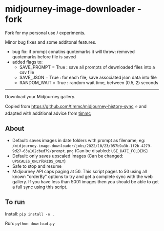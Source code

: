 # midjourney-image-downloader - fork

Fork for my personal use / experiments.

Minor bug fixes and some additonal features.
- bug fix: if prompt conatins quotemarks it will throw: removed quotemarks before file is saved
- added flags to: 
    - SAVE_PROMPT = True : save all prompts of dewnloaded files into a csv file 
    - SAVE_JSON = True   : for each file, save associated json data into file
    - RANDOM_WAIT = True : random wait time, between (0.5, 2) seconds


-------
Download your Midjourney gallery.

Copied from https://github.com/timmc/midjourney-history-sync ⭐ and adapted with additional advice from [timmc](https://github.com/timmc) ️

## About
- Default: saves images in date folders with prompt as filename, eg:
```/midjourney-image-downloader/jobs/2022/10/23/057b9a3b-1f2b-4279-9d27-63a102cbed79/prompt.png``` (Can be disabled: ```USE_DATE_FOLDERS```)
- Default: only saves upscaled images (Can be changed: ```UPSCALES_ONLY```/```GRIDS_ONLY```)
- Safe to stop and resume
- Midjourney API caps paging at 50. This script pages to 50 using all known "orderBy" options to try and get a complete sync with the web gallery. If you have less than 5001 images then you should be able to get a full sync using this script. 

## To run
Install:
 ```pip install -e .```

Run:
```python download.py```

